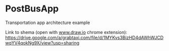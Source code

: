 # PostBusApp
Transportation app architecture example

Link to shema (open with www.draw.io chrome extension):
https://drive.google.com/a/grabtaxi.com/file/d/1MYKvs3BizHD4dAWhWJCDwqYV4qokNg9X/view?usp=sharing
